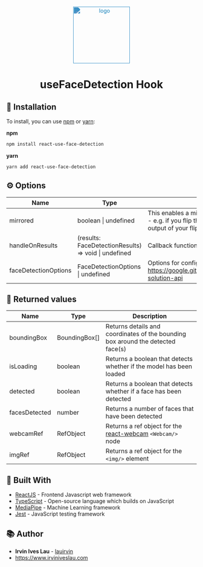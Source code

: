 <p align="center">
  <a href="https://github.com/lauirvin/react-use-face-detection">
    <img style="filter: invert(36%) sepia(63%) saturate(1829%) hue-rotate(175deg) brightness(82%) contrast(87%);" alt="logo" src="https://seeklogo.com/images/F/face-id-logo-6DA02A33C5-seeklogo.com.png" width="150" />
  </a>
</p>
<h1 align="center">
  useFaceDetection Hook
</h1>

## 🧰 Installation

To install, you can use [npm](https://npmjs.org/) or [yarn](https://yarnpkg.com):

**npm**

```sh
npm install react-use-face-detection
```

**yarn**

```sh
yarn add react-use-face-detection
```

## ⚙️ Options

| Name                 | Type                                                 | Description                                                                                                                                                                                      |
| -------------------- | ---------------------------------------------------- | ------------------------------------------------------------------------------------------------------------------------------------------------------------------------------------------------ |
| mirrored             | boolean \| undefined                                 | This enables a mirrored detection of the faces in the provided media source - e.g. if you flip the media source horizontally, this would enable the correct output of your flipped media source. |
| handleOnResults      | (results: FaceDetectionResults) => void \| undefined | Callback function that returns the FaceDetectionResults                                                                                                                                          |
| faceDetectionOptions | FaceDetectionOptions \| undefined                    | Options for configuring the face detection model - see https://google.github.io/mediapipe/solutions/face_detection.html#javascript-solution-api                                                  |

## 🏹 Returned values

| Name          | Type                        | Description                                                                                              |
| ------------- | --------------------------- | -------------------------------------------------------------------------------------------------------- |
| boundingBox   | BoundingBox[]               | Returns details and coordinates of the bounding box around the detected face(s)                          |
| isLoading     | boolean                     | Returns a boolean that detects whether if the model has been loaded                                      |
| detected      | boolean                     | Returns a boolean that detects whether if a face has been detected                                       |
| facesDetected | number                      | Returns a number of faces that have been detected                                                        |
| webcamRef     | RefObject<Webcam>           | Returns a ref object for the [react-webcam](https://www.npmjs.com/package/react-webcam) `<Webcam/>` node |
| imgRef        | RefObject<HTMLImageElement> | Returns a ref object for the `<img/>` element                                                            |

## 👷 Built With

- [ReactJS](https://reactjs.org/) - Frontend Javascript web framework
- [TypeScript](https://www.typescriptlang.org/) - Open-source language which builds on JavaScript
- [MediaPipe](https://google.github.io/mediapipe/) - Machine Learning framework
- [Jest](https://jestjs.io/) - JavaScript testing framework

## 📚 Author

- **Irvin Ives Lau** - [lauirvin](https://github.com/lauirvin)
- https://www.irviniveslau.com
